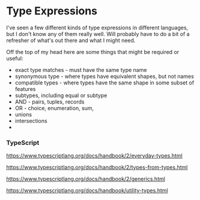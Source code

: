 Type Expressions
================


I've seen a few different kinds of type expressions in different languages, but I don't know any of them really well.
Will probably have to do a bit of a refresher of what's out there and what I might need.


Off the top of my head here are some things that might be required or useful:

* exact type matches - must have the same type name
* synonymous type - where types have equivalent shapes, but not names
* compatible types - where types have the same shape in some subset of features
* subtypes, including equal or subtype
* AND - pairs, tuples, records
* OR - choice, enumeration, sum,
* unions
* intersections
*









### TypeScript

https://www.typescriptlang.org/docs/handbook/2/everyday-types.html

https://www.typescriptlang.org/docs/handbook/2/types-from-types.html

https://www.typescriptlang.org/docs/handbook/2/generics.html

https://www.typescriptlang.org/docs/handbook/utility-types.html

